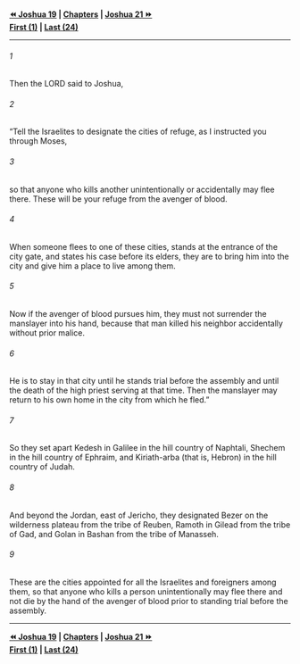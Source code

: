   
**[⏪ Joshua 19](./Joshua%2019.md) | [Chapters](./_index.md) | [Joshua 21 ⏩](./Joshua%2021.md)**  
**[First (1)](./Joshua%201.md) | [Last (24)](./Joshua%2024.md)**  
  
---  
  
###### 1  
Then the LORD said to Joshua,  
  
###### 2  
“Tell the Israelites to designate the cities of refuge, as I instructed you through Moses,  
  
###### 3  
so that anyone who kills another unintentionally or accidentally may flee there. These will be your refuge from the avenger of blood.  
  
###### 4  
When someone flees to one of these cities, stands at the entrance of the city gate, and states his case before its elders, they are to bring him into the city and give him a place to live among them.  
  
###### 5  
Now if the avenger of blood pursues him, they must not surrender the manslayer into his hand, because that man killed his neighbor accidentally without prior malice.  
  
###### 6  
He is to stay in that city until he stands trial before the assembly and until the death of the high priest serving at that time. Then the manslayer may return to his own home in the city from which he fled.”  
  
###### 7  
So they set apart Kedesh in Galilee in the hill country of Naphtali, Shechem in the hill country of Ephraim, and Kiriath-arba (that is, Hebron) in the hill country of Judah.  
  
###### 8  
And beyond the Jordan, east of Jericho, they designated Bezer on the wilderness plateau from the tribe of Reuben, Ramoth in Gilead from the tribe of Gad, and Golan in Bashan from the tribe of Manasseh.  
  
###### 9  
These are the cities appointed for all the Israelites and foreigners among them, so that anyone who kills a person unintentionally may flee there and not die by the hand of the avenger of blood prior to standing trial before the assembly.  
  
  
---  
  
**[⏪ Joshua 19](./Joshua%2019.md) | [Chapters](./_index.md) | [Joshua 21 ⏩](./Joshua%2021.md)**  
**[First (1)](./Joshua%201.md) | [Last (24)](./Joshua%2024.md)**  
  
